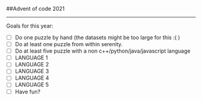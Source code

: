 ##Advent of code 2021

----

Goals for this year:

- [ ] Do one puzzle by hand (the datasets might be too large for this :( )
- [ ] Do at least one puzzle from within serenity.
- [ ] Do at least five puzzle with a non c++/python/java/javascript language
- [ ] LANGUAGE 1
- [ ] LANGUAGE 2
- [ ] LANGUAGE 3
- [ ] LANGUAGE 4
- [ ] LANGUAGE 5
- [ ] Have fun?
